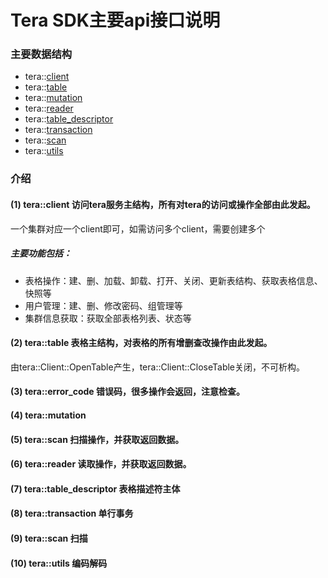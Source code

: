 # Tera SDK主要api接口说明


### 主要数据结构
 
* tera::[client](../sdk_reference/client.md)
* tera::[table](../sdk_reference/table.md)
* tera::[mutation](../sdk_reference/mutation.md)
* tera::[reader](../sdk_reference/reader.md)
* tera::[table_descriptor](../sdk_reference/table_descriptor.md)
* tera::[transaction](../sdk_reference/transaction.md)
* tera::[scan](../sdk_reference/scan.md)
* tera::[utils](../sdk_reference/utils.md)

<a name="main-data-structure"></a> 
### 介绍
#### (1) tera::client  访问tera服务主结构，所有对tera的访问或操作全部由此发起。
一个集群对应一个client即可，如需访问多个client，需要创建多个
##### 主要功能包括：
* 表格操作：建、删、加载、卸载、打开、关闭、更新表结构、获取表格信息、快照等
* 用户管理：建、删、修改密码、组管理等
* 集群信息获取：获取全部表格列表、状态等
 
#### (2) tera::table  表格主结构，对表格的所有增删查改操作由此发起。
由tera::Client::OpenTable产生，tera::Client::CloseTable关闭，不可析构。
 
#### (3) tera::error_code 错误码，很多操作会返回，注意检查。

#### (4) tera::mutation
 
#### (5) tera::scan 扫描操作，并获取返回数据。
 
#### (6) tera::reader 读取操作，并获取返回数据。
 
#### (7) tera::table_descriptor 表格描述符主体
 
#### (8) tera::transaction 单行事务

 
#### (9) tera::scan 扫描
 
#### (10) tera::utils 编码解码
